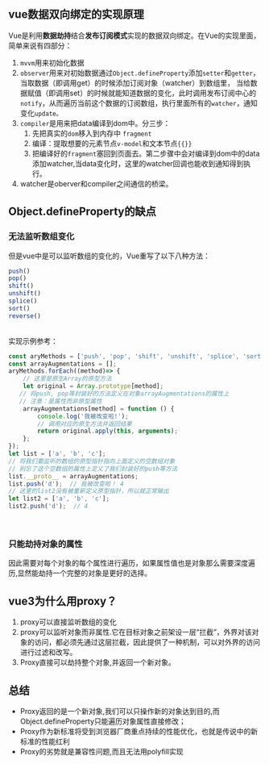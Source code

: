 

<a name="Rxguw"></a>
## vue数据双向绑定的实现原理
 Vue是利用**数据劫持**结合**发布订阅模式**实现的数据双向绑定。在Vue的实现里面，简单来说有四部分：

1. `mvvm`用来初始化数据
1. `observer`用来对初始数据通过`Object.defineProperty`添加`setter`和`getter`，当取数据（即调用get）的时候添加订阅对象（watcher）到数组里， 当给数据赋值（即调用set）的时候就能知道数据的变化，此时调用发布订阅中心的`notify`，从而遍历当前这个数据的订阅数组，执行里面所有的`watcher`，通知变化`update。`
1. `compiler`是用来把data编译到dom中。分三步：
   1. 先把真实的`dom`移入到内存中 `fragment`
   1. 编译：提取想要的元素节点`v-model`和文本节点`{{}}`
   1. 把编译好的`fragment`塞回到页面去。第二步骤中会对编译到dom中的data添加watcher,当data变化时，这里的watcher回调也能收到通知得到执行。
4. watcher是oberver和compiler之间通信的桥梁。
<a name="6SDsR"></a>
## Object.defineProperty的缺点
<a name="PFYmX"></a>
### 无法监听数组变化 
但是vue中是可以监听数组的变化的，Vue重写了以下八种方法：
```javascript
push()
pop()
shift()
unshift()
splice()
sort()
reverse()
```

<br />实现示例参考：<br />

```javascript
const aryMethods = ['push', 'pop', 'shift', 'unshift', 'splice', 'sort', 'reverse'];
const arrayAugmentations = [];
aryMethods.forEach((method)=> {
    // 这里是原生Array的原型方法
    let original = Array.prototype[method];
   // 将push, pop等封装好的方法定义在对象arrayAugmentations的属性上
   // 注意：是属性而非原型属性
    arrayAugmentations[method] = function () {
        console.log('我被改变啦!');
        // 调用对应的原生方法并返回结果
        return original.apply(this, arguments);
    };
});
let list = ['a', 'b', 'c'];
// 将我们要监听的数组的原型指针指向上面定义的空数组对象
// 别忘了这个空数组的属性上定义了我们封装好的push等方法
list.__proto__ = arrayAugmentations;
list.push('d');  // 我被改变啦！ 4
// 这里的list2没有被重新定义原型指针，所以就正常输出
let list2 = ['a', 'b', 'c'];
list2.push('d');  // 4
```

<br />

<a name="F9NJE"></a>
### 只能劫持对象的属性
因此需要对每个对象的每个属性进行遍历，如果属性值也是对象那么需要深度遍历,显然能劫持一个完整的对象是更好的选择。
<a name="q8AaF"></a>
## vue3为什么用proxy？

1. proxy可以直接监听数组的变化 
1. proxy可以监听对象而非属性.它在目标对象之前架设一层“拦截”，外界对该对象的访问，都必须先通过这层拦截，因此提供了一种机制，可以对外界的访问进行过滤和改写。 
1. Proxy直接可以劫持整个对象,并返回一个新对象。
<a name="a0ON3"></a>
## 总结

- Proxy返回的是一个新对象,我们可以只操作新的对象达到目的,而Object.defineProperty只能遍历对象属性直接修改；
- Proxy作为新标准将受到浏览器厂商重点持续的性能优化，也就是传说中的新标准的性能红利
- Proxy的劣势就是兼容性问题,而且无法用polyfill实现

